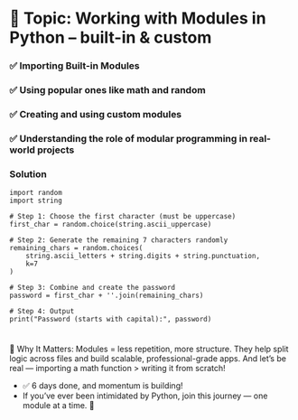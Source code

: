 # 🎯 Topic: Working with Modules in Python – built-in & custom


### ✅ Importing Built-in Modules
### ✅ Using popular ones like math and random
### ✅ Creating and using custom modules
### ✅ Understanding the role of modular programming in real-world projects 

### Solution
```
import random
import string

# Step 1: Choose the first character (must be uppercase)
first_char = random.choice(string.ascii_uppercase)

# Step 2: Generate the remaining 7 characters randomly
remaining_chars = random.choices(
    string.ascii_letters + string.digits + string.punctuation,
    k=7
)

# Step 3: Combine and create the password
password = first_char + ''.join(remaining_chars)

# Step 4: Output
print("Password (starts with capital):", password)


```

### 
🧠 Why It Matters:
Modules = less repetition, more structure.
They help split logic across files and build scalable, professional-grade apps.
And let’s be real — importing a math function > writing it from scratch!

- ✅ 6 days done, and momentum is building!
- If you’ve ever been intimidated by Python, join this journey — one module at a time. 🌱
